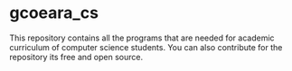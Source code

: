 # gcoeara_cs
This repository contains all the programs that are needed for academic curriculum of computer science students.
You can also contribute for the repository its free and open source.
